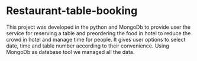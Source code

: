 # Restaurant-table-booking
This project was developed in the python and MongoDb to provide user the service for reserving a table and preordering the food in hotel to reduce the crowd in hotel and manage time for people. It gives user options to select date, time and table number according to their convenience. Using MongoDb as database tool we managed all the data.

